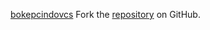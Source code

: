 [bokepcindovcs](https://bokepcindovcs.pages.dev)
Fork the [repository](https://github.com/moygecears) on GitHub.